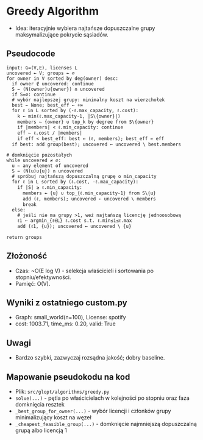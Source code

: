 # Greedy Algorithm

- Idea: iteracyjnie wybiera najtańsze dopuszczalne grupy maksymalizujące pokrycie sąsiadów.

## Pseudocode
```
input: G=(V,E), licenses L
uncovered ← V; groups ← ∅
for owner in V sorted by deg(owner) desc:
  if owner ∉ uncovered: continue
  S ← (N(owner)∪{owner}) ∩ uncovered
  if S=∅: continue
  # wybór najlepszej grupy: minimalny koszt na wierzchołek
  best ← None; best_eff ← +∞
  for ℓ in L sorted by (-ℓ.max_capacity, ℓ.cost):
    k ← min(ℓ.max_capacity-1, |S\{owner}|)
    members ← {owner} ∪ top_k by degree from S\{owner}
    if |members| < ℓ.min_capacity: continue
    eff ← ℓ.cost / |members|
    if eff < best_eff: best ← (ℓ, members); best_eff ← eff
  if best: add group(best); uncovered ← uncovered \ best.members

# domknięcie pozostałych
while uncovered ≠ ∅:
  u ← any element of uncovered
  S ← (N(u)∪{u}) ∩ uncovered
  # spróbuj najtańszą dopuszczalną grupę o min_capacity
  for ℓ in L sorted by (ℓ.cost, -ℓ.max_capacity):
    if |S| ≥ ℓ.min_capacity:
      members ← {u} ∪ top_{ℓ.min_capacity-1} from S\{u}
      add (ℓ, members); uncovered ← uncovered \ members
      break
  else:
    # jeśli nie ma grupy >1, weź najtańszą licencję jednoosobową
    ℓ1 ← argmin_{ℓ∈L} ℓ.cost s.t. ℓ.min≤1≤ℓ.max
    add (ℓ1, {u}); uncovered ← uncovered \ {u}

return groups
```

## Złożoność
- Czas: ~O(E log V) - selekcja właścicieli i sortowania po stopniu/efektywności.
- Pamięć: O(V).

## Wyniki z ostatniego custom.py
- Graph: small_world(n=100), License: spotify
- cost: 1003.71, time_ms: 0.20, valid: True

## Uwagi
- Bardzo szybki, zazwyczaj rozsądna jakość; dobry baseline.

## Mapowanie pseudokodu na kod
- Plik: `src/glopt/algorithms/greedy.py`
- `solve(...)` - pętla po właścicielach w kolejności po stopniu oraz faza domknięcia resztek
- `_best_group_for_owner(...)` - wybór licencji i członków grupy minimalizujący koszt na węzeł
- `_cheapest_feasible_group(...)` - domknięcie najmniejszą dopuszczalną grupą albo licencją 1
